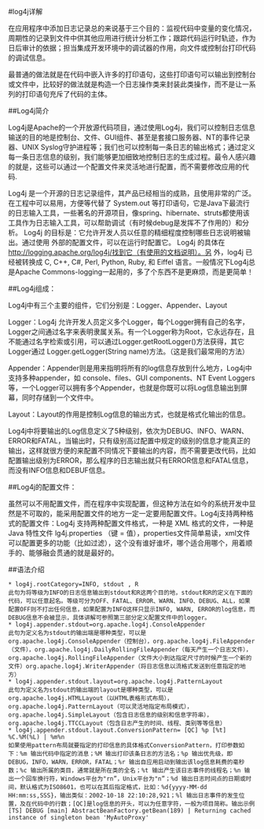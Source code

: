 #log4j详解

在应用程序中添加日志记录总的来说基于三个目的：监视代码中变量的变化情况，周期性的记录到文件中供其他应用进行统计分析工作；跟踪代码运行时轨迹，作为日后审计的依据；担当集成开发环境中的调试器的作用，向文件或控制台打印代码的调试信息。

最普通的做法就是在代码中嵌入许多的打印语句，这些打印语句可以输出到控制台或文件中，比较好的做法就是构造一个日志操作类来封装此类操作，而不是让一系列的打印语句充斥了代码的主体。

##Log4j简介

Log4j是Apache的一个开放源代码项目，通过使用Log4j，我们可以控制日志信息输送的目的地是控制台、文件、GUI组件、甚至是套接口服务器、NT的事件记录器、UNIX Syslog守护进程等；我们也可以控制每一条日志的输出格式；通过定义每一条日志信息的级别，我们能够更加细致地控制日志的生成过程。最令人感兴趣的就是，这些可以通过一个配置文件来灵活地进行配置，而不需要修改应用的代码.

Log4j 是一个开源的日志记录组件，其产品已经相当的成熟，且使用非常的广泛。在工程中可以易用，方便等代替了 System.out 等打印语句，它是Java下最流行的日志输入工具，一些著名的开源项目，像spring、hibernate、struts都使用该工具作为日志输入工具，可以帮助调试（有时候debug是发挥不了作用的）和分析。 Log4j 的目标是：它允许开发人员以任意的精细程度控制哪些日志说明被输出。通过使用 外部的配置文件，可以在运行时配置它。 Log4j 的具体在 http://logging.apache.org/log4j/找到它（有使用的文档说明）。另 外，log4j 已经被转换成 C, C++, C#, Perl, Python, Ruby, 和 Eiffel 语言。一般情况下Log4j总是Apache Commons-logging一起用的，多了个东西不是更麻烦，而是更简单！

##Log4j组成：

Log4j中有三个主要的组件，它们分别是：Logger、Appender、Layout

Logger：Log4j 允许开发人员定义多个Logger，每个Logger拥有自己的名字，Logger之间通过名字来表明隶属关系。有一个Logger称为Root，它永远存在，且不能通过名字检索或引用，可以通过Logger.getRootLogger()方法获得，其它Logger通过 Logger.getLogger(String name)方法。（这是我们最常用的方法）

Appender：Appender则是用来指明将所有的log信息存放到什么地方，Log4j中支持多种appender，如 console、files、GUI components、NT Event Loggers等，一个Logger可以拥有多个Appender，也就是你既可以将Log信息输出到屏幕，同时存储到一个文件中。

Layout：Layout的作用是控制Log信息的输出方式，也就是格式化输出的信息。

Log4j中将要输出的Log信息定义了5种级别，依次为DEBUG、INFO、WARN、ERROR和FATAL，当输出时，只有级别高过配置中规定的级别的信息才能真正的输出，这样就很方便的来配置不同情况下要输出的内容，而不需要更改代码，比如配置输出级别为ERROR，那么程序的日志输出就只有ERROR信息和FATAL信息，而没有INFO信息和DEBUF信息。

##Log4j的配置文件：

虽然可以不用配置文件，而在程序中实现配置，但这种方法在如今的系统开发中显然是不可取的，能采用配置文件的地方一定一定要用配置文件。Log4j支持两种格式的配置文件：Log4j 支持两种配置文件格式，一种是 XML 格式的文件，一种是 Java 特性文件 lg4j.properties （键 = 值），properties文件简单易读，xml文件可以配置更多的功能（比如过滤），这个没有谁好谁坏，哪个适合用哪个，用着顺手的、能够融会贯通的就是最好的。


##语法介绍

```
* log4j.rootCategory=INFO, stdout , R
此句为将等级为INFO的日志信息输出到stdout和R这两个目的地，stdout和R的定义在下面的代码，可以任意起名。等级可分为OFF、FATAL、ERROR、WARN、INFO、DEBUG、ALL，如果配置OFF则不打出任何信息，如果配置为INFO这样只显示INFO, WARN, ERROR的log信息，而DEBUG信息不会被显示，具体讲解可参照第三部分定义配置文件中的logger。
* log4j.appender.stdout=org.apache.log4j.ConsoleAppender
此句为定义名为stdout的输出端是哪种类型，可以是org.apache.log4j.ConsoleAppender（控制台），org.apache.log4j.FileAppender（文件），org.apache.log4j.DailyRollingFileAppender（每天产生一个日志文件），org.apache.log4j.RollingFileAppender（文件大小到达指定尺寸的时候产生一个新的文件）org.apache.log4j.WriterAppender（将日志信息以流格式发送到任意指定的地方）
* log4j.appender.stdout.layout=org.apache.log4j.PatternLayout
此句为定义名为stdout的输出端的layout是哪种类型，可以是org.apache.log4j.HTMLLayout（以HTML表格形式布局），org.apache.log4j.PatternLayout（可以灵活地指定布局模式），org.apache.log4j.SimpleLayout（包含日志信息的级别和信息字符串），org.apache.log4j.TTCCLayout（包含日志产生的时间、线程、类别等等信息）
* log4j.appender.stdout.layout.ConversionPattern= [QC] %p [%t] %C.%M(%L) | %m%n
如果使用pattern布局就要指定的打印信息的具体格式ConversionPattern，打印参数如下：%m 输出代码中指定的消息；%M 输出打印该条日志的方法名；%p 输出优先级，即DEBUG，INFO，WARN，ERROR，FATAL；%r 输出自应用启动到输出该log信息耗费的毫秒数；%c 输出所属的类目，通常就是所在类的全名；%t 输出产生该日志事件的线程名；%n 输出一个回车换行符，Windows平台为"rn”，Unix平台为"n”；%d 输出日志时间点的日期或时间，默认格式为ISO8601，也可以在其后指定格式，比如：%d{yyyy-MM-dd HH:mm:ss,SSS}，输出类似：2002-10-18 22:10:28,921；%l 输出日志事件的发生位置，及在代码中的行数；[QC]是log信息的开头，可以为任意字符，一般为项目简称。输出示例[TS] DEBUG [main] AbstractBeanFactory.getBean(189) | Returning cached instance of singleton bean 'MyAutoProxy'

```
	